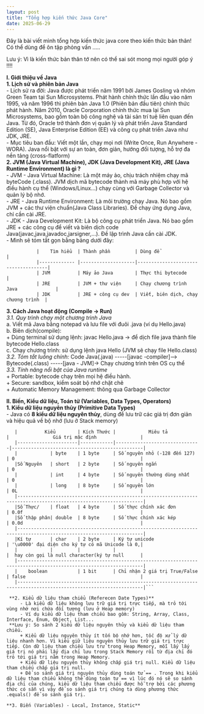 ```yaml
---
layout: post
title: "Tổng hợp kiến thức Java Core"
date: 2025-06-29
---
```


Đây là bài viết mình tổng hợp kiến thức java core theo kiến thức bản thân! Có thể dùng để ôn tập phỏng vấn .....

Lưu ý: Vì là kiến thức bản thân tớ nên có thể sai sót mong mọi người góp ý !!!!

**I. Giới thiệu về Java**  
  **1. Lịch sử và phiên bản Java**  
       - Lịch sử ra đời: Java được phát triển năm 1991 bởi James Gosling và nhóm Green Team tại Sun Microsystems. Phát hành chính thức lần đầu vào năm 1995, và năm 1996 thì phiên bản Java 1.0 (Phiên bản đầu tiên) chính thức phát hành. Năm 2010, Oracle Corporation chính thức mua lại Sun Microsystems, bao gồm toàn bộ công nghệ và tài sản trí tuệ liên quan đến Java. Từ đó, Oracle trở thành đơn vị quản lý và phát triển Java Standard Edition (SE), Java Enterprise Edition (EE) và công cụ phát triền Java như JDK, JRE.  
       - Mục tiêu ban đầu: Viết một lần, chạy mọi nơi (Write Once, Run Anywhere -WORA). Java nổi bật với sự an toàn, đơn giản, hướng đối tượng, hỗ trợ đa nền tảng (cross-flatform)  
  **2. JVM (Java Virtual Machine), JDK (Java Development Kit), JRE (Java Runtime Environment) là gì ?**  
       - JVM - Java Virtual Machine: Là một máy ảo, chịu trách nhiệm chạy mã byteCode (.class). JVM dịch mã bytecode thành mã máy phù hợp với hệ điều hành cụ thể (Windows/Linux...) chạy cùng với Garbage Collector và quản lý bộ nhớ.  
       - JRE - Java Runtime Environment: Là môi trường chạy Java. Nó bao gồm JVM + các thư viện chuẩn(Java Class Libraries). Đề chạy ứng dụng Java, chỉ cần cài JRE.  
       - JDK - Java Development Kit: Là bộ công cụ phát triển Java. Nó bao gồm JRE + các công cụ để viết và biên dịch code Java(javac,java,javadoc,jarsigner,...). Đề lập trình Java cần cài JDK.  
       - Mình sẽ tóm tắt gọn bằng bảng dưới đây:  
       
```
           |    Tìm hiểu  | Thành phần         | Dùng để                             |
           |------------- |--------------------|-------------------------------------|
           | JVM          | Máy ảo Java        | Thực thi bytecode                   |
           | JRE          | JVM + thư viện     | Chạy chương trình Java              |
           | JDK          | JRE + công cụ dev  | Viết, biên dịch, chạy chương trình  |
```  
        
  **3. Cách Java hoạt động (Compile -> Run)**  
       *3.1. Quy trình chạy một chương trình Java*  
         a. Viết mã Java bằng notepad và lưu file với đuôi .java (ví dụ Hello.java)  
         b. Biên dịch(compile):  
              + Dùng terminal sử dụng lệnh: javac Hello.java -> để dịch file java thành file bytecode Hello.class  
         c. Chạy chương trình: sử dụng lệnh java Hello (JVM sẽ chạy file Hello.class)  
       *3.2. Tóm tắt luồng chính:* Code Java(.java) -----[javac -compiler]--> Bytecode(.class) -----[java - JVM]-> Chạy chương trình trên OS cụ thể  
       *3.3. Tính năng nổi bật của Java runtime*  
            + Portable: bytecode chạy trên mọi hệ điều hành.  
            + Secure: sandbox, kiểm soát bộ nhớ chặt chẽ  
            + Automatic Memory Management: thông qua Garbage Collector  
            
**II. Biến, Kiểu dữ liệu, Toán tử (Variables, Data Types, Operators)**  
    **1. Kiểu dữ liệu nguyên thủy (Primitive Data Types)**  
        - Java có **8 kiểu dữ liệu nguyên thủy**, dùng để lưu trữ các giá trị đơn giản và hiệu quả về bộ nhớ (lưu ở Stack memory)  
   ```
      |          Kiểu        | Kích Thước |            Miêu tả            |                Giá trị mặc định                |
      |----------------------|------------|-------------------------------|------------------------------------------------|
      |            | byte    | 1 byte     | Số nguyên nhỏ (-128 đến 127)  | 0                                              |
      |Số Nguyên   | short   | 2 byte     | Số nguyên ngắn                | 0                                              |  
      |            | int     | 4 byte     | Số nguyên thường dùng nhất    | 0                                              |
      |            | long    | 8 byte     | Số nguyên lớn                 | 0L                                             |
      |--------------------------------------------------------------------------------------------------------------------| 
      |Số Thực/    | float   | 4 byte     | Số thực chính xác đơn         | 0.0f                                           |         
      |Số thập phân| double  | 8 byte     | Số thực chính xác kép         | 0.0d                                           |
      |--------------------------------------------------------------------------------------------------------------------|
      |Kí tự       | char    | 2 byte     | Ký tự unicode                 | '\u0000' đại diện cho ký tự có mã Unicode là 0,|
      |            |         |            |                               |  hay còn gọi là null character(ký tự null      |
      |--------------------------------------------------------------------------------------------------------------------|
      |    boolean           | 1 bit      | Chỉ nhận 2 giá trị True/False | false                                          |
      |--------------------------------------------------------------------------------------------------------------------|```

    **2. Kiểu dữ liệu tham chiểu (Referecen Date Types)**  
        - Là kiểu dữ liệu không lưu trữ giá trị trực tiếp, mà trỏ tới vùng nhớ nơi chứa đối tượng (lưu ở Heap memory)  
        - Ví dụ kiểu dữ liệu tham chiếu bao gồm: String, Array, Class, Interface, Enum, Object, List...  
    **Lưu ý: So sánh 2 kiểu dữ liệu nguyên thủy và kiểu dữ liệu tham chiếu.  
        + Kiểu dữ liệu nguyên thủy ít tốn bộ nhớ hơn, tốc độ xử lý dữ liệu nhanh hơn. Vì kiểu giữ liệu nguyên thủy lưu trữ giá trị trực tiếp. Còn dữ liệu tham chiếu lưu trử trong Heap Memory, mỗi lấy lấy giá trị nó phải lấy địa chỉ lưu trong Stack Memory rồi từ địa chỉ đó trỏ tới giá trị nằm trong Heap Memory.  
        + Kiểu dữ liệu nguyên thủy không chấp giá trị null. Kiểu dữ liệu tham chiếu chấp giá trị null.  
        + Để so sánh giá trị nguyên thủy dùng toán tử == . Trong khi kiểu dữ liệu tham chiếu không thể dùng toán tử == vì lúc đó nó sẽ so sánh địa chỉ của chúng, kiểu dữ liệu tham chiếu được hỗ trợ bởi các phương thức có sẵn vì vậy để so sánh giá trị chúng ta dùng phương thức .equals() để so sánh giá trị.  

   **3. Biến (Variables) - Local, Instance, Static**  




 
